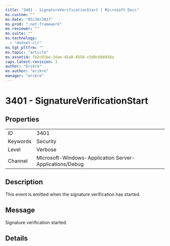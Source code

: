 ```yaml
---
title: "3401 - SignatureVerificationStart | Microsoft Docs"
ms.custom: ""
ms.date: "03/30/2017"
ms.prod: ".net-framework"
ms.reviewer: ""
ms.suite: ""
ms.technology: 
  - "dotnet-clr"
ms.tgt_pltfrm: ""
ms.topic: "article"
ms.assetid: fb2c81be-3dae-45a8-8558-c5d0cbb8958a
caps.latest.revision: 3
author: "Erikre"
ms.author: "erikre"
manager: "erikre"
---
```

# 3401 - SignatureVerificationStart
## Properties  
  
|||  
|-|-|  
|ID|3401|  
|Keywords|Security|  
|Level|Verbose|  
|Channel|Microsoft-Windows-Application Server-Applications/Debug|  
  
## Description  
 This event is emitted when the signature verification has started.  
  
## Message  
 Signature verification started.  
  
## Details